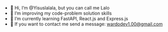 - 👋 Hi, I’m @Yisuslalala, but you can call me Lalo
- 👀 I’m improving my code-problem solution skills
- 🌱 I’m currently learning FastAPI, React.js and Express.js
- 🌱 If you want to contact me send a message: wardodev1.00@gmail.com

<!---
Yisuslalala/Yisuslalala is a ✨ special ✨ repository because its `README.md` (this file) appears on your GitHub profile.
You can click the Preview link to take a look at your changes.
--->
